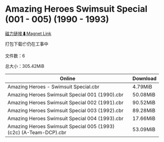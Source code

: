 # Amazing Heroes Swimsuit Special (001 - 005) (1990 - 1993)

[磁力链接⬇Magnet Link](magnet:?xt=urn:btih:365972404870967b9194edc0aa2d0a71e63af82b&dn=Amazing%20Heroes%20Swimsuit%20Special%20%28001%20-%20005%29%20%281990%20-%201993%29)

打包下载📦仍在工事中

文件数：6

总大小：305.42MiB

Online | Download
--- | ---
Amazing Heroes - Swimsuit Special.cbr | 4.79MiB
Amazing Heroes Swimsuit Special 001 (1990).cbr | 50.08MiB
Amazing Heroes Swimsuit Special 002 (1991).cbr | 90.52MiB
Amazing Heroes Swimsuit Special 003 (1992).cbr | 89.28MiB
Amazing Heroes Swimsuit Special 004 (1993).cbr | 17.66MiB
Amazing Heroes Swimsuit Special 005 (1993) (c2c) (A-Team-DCP).cbr | 53.09MiB
